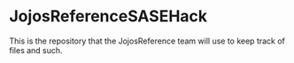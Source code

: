 # JojosReferenceSASEHack
This is the repository that the JojosReference team will use to keep track of files and such. 
